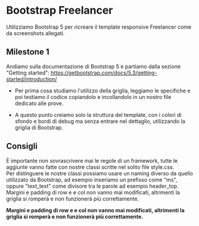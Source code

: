 # Bootstrap Freelancer

Utilizziamo Bootstrap 5 per ricreare il template responsive Freelancer come da screenshots allegati.

## Milestone 1

Andiamo sulla documentazione di Bootstrap 5 e partiamo dalla sezione "Getting started":
https://getbootstrap.com/docs/5.3/getting-started/introduction/

- Per prima cosa studiamo l'utilizzo della griglia, leggiamo le specifiche e poi testiamo il codice copiandolo e incollandolo in un nostro file dedicato alle prove.

- A questo punto creiamo solo la struttura del template, con i colori di sfondo e bordi di debug ma senza entrare nel dettaglio, utilizzando la griglia di Bootstrap.

## Consigli

È importante non sovrascrivere mai le regole di un framework, tutte le aggiunte vanno fatte con nostre classi scritte nel solito file style.css. <br>
Per distinguere le nostre classi possiamo usare un naming diverso da quello utilizzato da Bootstrap, ad esempio inseriamo un prefisso come "ms", oppure "text_text" come divisore tra le parole ad esempio header_top. <br>
Margini e padding di row e e col non vanno mai modificati, altrimenti la griglia si romperà e non funzionerà più correttamente.

**Margini e padding di row e e col non vanno mai modificati, altrimenti la griglia si romperà e non funzionerà più correttamente.**
